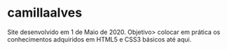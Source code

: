 # camillaalves
Site desenvolvido em 1 de Maio de 2020.
Objetivo> colocar em prática os conhecimentos adquiridos em HTML5 e CSS3 básicos até aqui.
